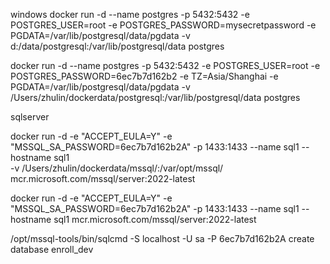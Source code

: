 windows
docker run -d --name postgres -p 5432:5432 -e POSTGRES_USER=root -e POSTGRES_PASSWORD=mysecretpassword -e PGDATA=/var/lib/postgresql/data/pgdata -v d:/data/postgresql:/var/lib/postgresql/data postgres

docker run -d --name postgres -p 5432:5432 -e POSTGRES_USER=root -e POSTGRES_PASSWORD=6ec7b7d162b2 -e TZ=Asia/Shanghai -e PGDATA=/var/lib/postgresql/data/pgdata -v /Users/zhulin/dockerdata/postgresql:/var/lib/postgresql/data postgres

sqlserver

docker run -d -e "ACCEPT_EULA=Y" -e "MSSQL_SA_PASSWORD=6ec7b7d162b2A" 
 -p 1433:1433 --name sql1 --hostname sql1 \
 -v /Users/zhulin/dockerdata/mssql/:/var/opt/mssql/ \
 mcr.microsoft.com/mssql/server:2022-latest


 docker run -d -e "ACCEPT_EULA=Y" -e "MSSQL_SA_PASSWORD=6ec7b7d162b2A" -p 1433:1433 --name sql1 --hostname sql1   mcr.microsoft.com/mssql/server:2022-latest


/opt/mssql-tools/bin/sqlcmd -S localhost -U sa -P 6ec7b7d162b2A
create database enroll_dev

